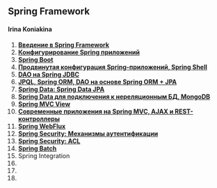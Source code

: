 ## Spring Framework

#### Irina Koniakina

1. **[Введение в Spring Framework](https://github.com/never-sleeps/spring-framework/tree/master/2020-02-otus-spring-Koniakina/homework-01)** 
2. **[Конфигурирование Spring приложений](https://github.com/never-sleeps/spring-framework/tree/master/2020-02-otus-spring-Koniakina/homework-02)**
3. **[Spring Boot](https://github.com/never-sleeps/spring-framework/tree/master/2020-02-otus-spring-Koniakina/homework-03)**
4. **[Продвинутая конфигурация Spring-приложений, Spring Shell](https://github.com/never-sleeps/spring-framework/tree/master/2020-02-otus-spring-Koniakina/homework-04)**
5. **[DAO на Spring JDBC](https://github.com/never-sleeps/spring-framework/tree/master/2020-02-otus-spring-Koniakina/homework-05)**
6. **[JPQL, Spring ORM, DAO на основе Spring ORM + JPA](https://github.com/never-sleeps/spring-framework/tree/master/2020-02-otus-spring-Koniakina/homework-06)**
7. **[Spring Data: Spring Data JPA](https://github.com/never-sleeps/spring-framework/tree/master/2020-02-otus-spring-Koniakina/homework-07)**
8. **[Spring Data для подключения к нереляционным БД, MongoDB](https://github.com/never-sleeps/spring-framework/tree/master/2020-02-otus-spring-Koniakina/homework-08)**
9. **[Spring MVC View](https://github.com/never-sleeps/spring-framework/tree/master/2020-02-otus-spring-Koniakina/homework-09)**
10. **[Современные приложения на Spring MVC, AJAX и REST-контроллеры](https://github.com/never-sleeps/spring-framework/tree/master/2020-02-otus-spring-Koniakina/homework-10)**
11. **[Spring WebFlux](https://github.com/never-sleeps/spring-framework/tree/master/2020-02-otus-spring-Koniakina/homework-11)**
12. **[Spring Security: Механизмы аутентификации](https://github.com/never-sleeps/spring-framework/tree/master/2020-02-otus-spring-Koniakina/homework-12)**
13. **[Spring Security: ACL](https://github.com/never-sleeps/spring-framework/tree/master/2020-02-otus-spring-Koniakina/homework-13)**
14. **[Spring Batch](https://github.com/never-sleeps/spring-framework/tree/master/2020-02-otus-spring-Koniakina/homework-14)**
15. Spring Integration
16. 
17.
18.


